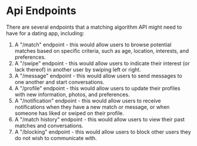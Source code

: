 # Api Endpoints

There are several endpoints that a matching algorithm API might need to have for a dating app, including:

1. A "/match" endpoint - this would allow users to browse potential matches based on specific criteria, such as age, location, interests, and preferences.
2. A "/swipe" endpoint - this would allow users to indicate their interest (or lack thereof) in another user by swiping left or right.
3. A "/message" endpoint - this would allow users to send messages to one another and start conversations.
4. A "/profile" endpoint - this would allow users to update their profiles with new information, photos, and preferences.
5. A "/notification" endpoint - this would allow users to receive notifications when they have a new match or message, or when someone has liked or swiped on their profile.
6. A "/match history" endpoint - this would allow users to view their past matches and conversations.
7. A "/blocking" endpoint - this would allow users to block other users they do not wish to communicate with.
